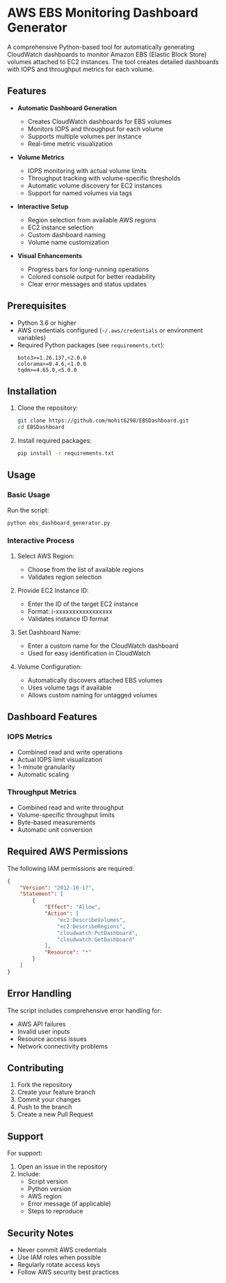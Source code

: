 # AWS EBS Monitoring Dashboard Generator

A comprehensive Python-based tool for automatically generating CloudWatch dashboards to monitor Amazon EBS (Elastic Block Store) volumes attached to EC2 instances. The tool creates detailed dashboards with IOPS and throughput metrics for each volume.

## Features

- **Automatic Dashboard Generation**
  - Creates CloudWatch dashboards for EBS volumes
  - Monitors IOPS and throughput for each volume
  - Supports multiple volumes per instance
  - Real-time metric visualization

- **Volume Metrics**
  - IOPS monitoring with actual volume limits
  - Throughput tracking with volume-specific thresholds
  - Automatic volume discovery for EC2 instances
  - Support for named volumes via tags

- **Interactive Setup**
  - Region selection from available AWS regions
  - EC2 instance selection
  - Custom dashboard naming
  - Volume name customization

- **Visual Enhancements**
  - Progress bars for long-running operations
  - Colored console output for better readability
  - Clear error messages and status updates

## Prerequisites

- Python 3.6 or higher
- AWS credentials configured (`~/.aws/credentials` or environment variables)
- Required Python packages (see `requirements.txt`):
  ```
  boto3>=1.26.137,<2.0.0
  colorama>=0.4.6,<1.0.0
  tqdm>=4.65.0,<5.0.0
  ```

## Installation

1. Clone the repository:
   ```bash
   git clone https://github.com/mohit6298/EBSDashboard.git
   cd EBSDashboard
   ```

2. Install required packages:
   ```bash
   pip install -r requirements.txt
   ```

## Usage

### Basic Usage

Run the script:

```bash
python ebs_dashboard_generator.py
```

### Interactive Process

1. Select AWS Region:
   - Choose from the list of available regions
   - Validates region selection

2. Provide EC2 Instance ID:
   - Enter the ID of the target EC2 instance
   - Format: i-xxxxxxxxxxxxxxxxx
   - Validates instance ID format

3. Set Dashboard Name:
   - Enter a custom name for the CloudWatch dashboard
   - Used for easy identification in CloudWatch

4. Volume Configuration:
   - Automatically discovers attached EBS volumes
   - Uses volume tags if available
   - Allows custom naming for untagged volumes

## Dashboard Features

### IOPS Metrics
- Combined read and write operations
- Actual IOPS limit visualization
- 1-minute granularity
- Automatic scaling

### Throughput Metrics
- Combined read and write throughput
- Volume-specific throughput limits
- Byte-based measurements
- Automatic unit conversion

## Required AWS Permissions

The following IAM permissions are required:

```json
{
    "Version": "2012-10-17",
    "Statement": [
        {
            "Effect": "Allow",
            "Action": [
                "ec2:DescribeVolumes",
                "ec2:DescribeRegions",
                "cloudwatch:PutDashboard",
                "cloudwatch:GetDashboard"
            ],
            "Resource": "*"
        }
    ]
}
```

## Error Handling

The script includes comprehensive error handling for:
- AWS API failures
- Invalid user inputs
- Resource access issues
- Network connectivity problems

## Contributing

1. Fork the repository
2. Create your feature branch
3. Commit your changes
4. Push to the branch
5. Create a new Pull Request


## Support

For support:
1. Open an issue in the repository
2. Include:
   - Script version
   - Python version
   - AWS region
   - Error message (if applicable)
   - Steps to reproduce

## Security Notes

- Never commit AWS credentials
- Use IAM roles when possible
- Regularly rotate access keys
- Follow AWS security best practices

